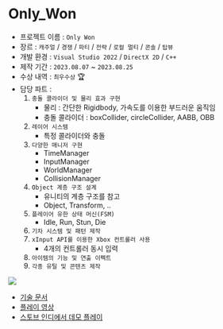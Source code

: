 # Only_Won

* 프로젝트 이름 : `Only Won`
* 장르 : `캐주얼` / `경쟁` / `파티` / `전략` / `로컬 멀티` / `콘솔` / `탑뷰`
* 개발 환경 : `Visual Studio 2022` / `DirectX 2D` / `C++`
* 제작 기간 : `2023.08.07` ~ `2023.08.25`
* 수상 내역 : `최우수상` 🏆
* 담당 파트 :
  1. `충돌 콜라이더 및 물리 효과 구현`
     - 물리 : 간단한 Rigidbody, 가속도를 이용한 부드러운 움직임
     - 충돌 콜라이더 : boxCollider, circleCollider, AABB, OBB
  2. `레이어 시스템`
     - 특정 콜라이더와 충돌
  4. `다양한 매니저 구현`
     - TimeManager
     - InputManager
     - WorldManager
     - CollisionManager
  5. `Object 계층 구조 설계`
      - 유니티의 계층 구조를 참고
      - Object, Transform, ..
  6. `플레이어 유한 상태 머신(FSM)`
      - Idle, Run, Stun, Die
  7. `기차 시스템 및 패턴 제작`
  8. `xInput API를 이용한 Xbox 컨트롤러 사용`
     - 4개의 컨트롤러 동시 입력
  9. `아이템의 기능 및 연출 이펙트`
  10. `각종 유틸 및 콘텐츠 제작`

![](https://github.com/joonyle99/Only_Won/assets/67359781/46d6fa61-afcc-4954-83b7-58b47548cf95)

* [기술 문서](https://github.com/joonyle99/Only_Won/discussions/4)
* [플레이 영상](https://www.youtube.com/watch?v=rq6Tg1pvA_8)
* [스토브 인디에서 데모 플레이](https://store.onstove.com/ko/games/2391)
